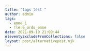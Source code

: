 ```yaml
---
title: "tags test "
author: admin
tags:
  - emne_1
  - flere_ords_emne
date: 2021-09-10 21:00:44
eleventyExcludeFromCollections: false
layout: post/alternativepost.njk
---
```

